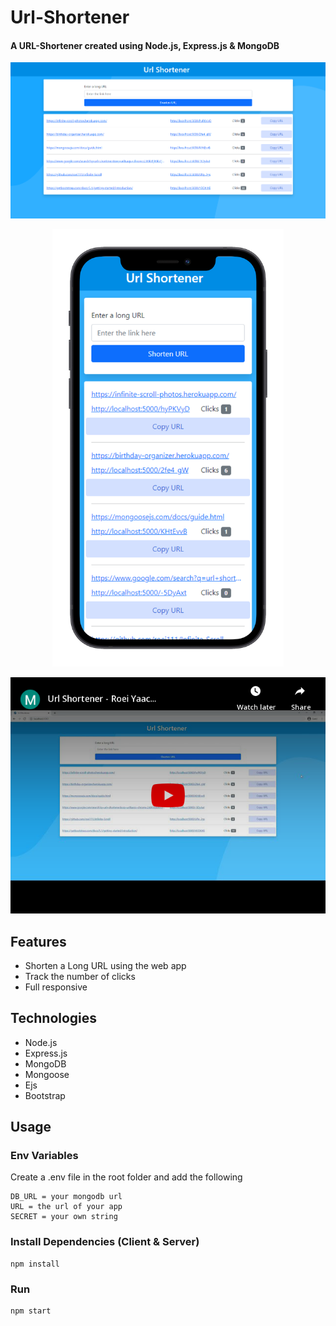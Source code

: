 # Url-Shortener

<h4>A URL-Shortener created using Node.js, Express.js & MongoDB</h4>

<img src="public/images/ogImage.png">
<p align="center">
  <img src="public/images/iphoneMockup.png" height="700">
</p>
<p align="center">
  <a href="https://youtu.be/iIN-IuodrzM"><img src="public/images/youtube-embed.png" alt="Url Shortener - Roei Yaacobi - Youtube Video"></a>
</p>

## Features

- Shorten a Long URL using the web app
- Track the number of clicks
- Full responsive

## Technologies

- Node.js
- Express.js
- MongoDB
- Mongoose
- Ejs
- Bootstrap

## Usage

### Env Variables

Create a .env file in the root folder and add the following

```
DB_URL = your mongodb url
URL = the url of your app
SECRET = your own string
```
### Install Dependencies (Client & Server)

```
npm install
```

### Run

```
npm start
```

